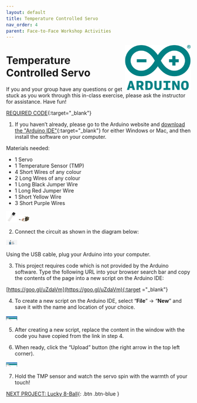 ```yaml
---
layout: default
title: Temperature Controlled Servo
nav_order: 4
parent: Face-to-Face Workshop Activities
---
```

<img src="..\images\arduino-icon.png" alt="arduino icon" style="float:right;width:180px;">

# Temperature Controlled Servo

If you and your group have any questions or get stuck as you work through this in-class exercise, please ask the instructor for assistance.  Have fun!

[REQUIRED CODE](https://goo.gl/uZdaVm){:target="_blank"}

1. If you haven’t already, please go to the Arduino website and [download the "Arduino IDE"](https://www.arduino.cc/en/Main/Software){:target="_blank"} for either Windows or Mac, and then install the software on your computer.

Materials needed:
- 1 Servo
- 1 Temperature Sensor (TMP)
- 4 Short Wires of any colour
- 2 Long Wires of any colour
- 1 Long Black Jumper Wire
- 1 Long Red Jumper Wire
- 1 Short Yellow Wire
- 3 Short Purple Wires

<img src="..\images\in-person_workshops\temp_ctrl_servo\temp_sensor.png" alt="temperature sensor" style="width:30px;">
<img src="..\images\in-person_workshops\temp_ctrl_servo\servo.png" alt="servo" style="width:30px;">

2. Connect the circuit as shown in the diagram below:

<img src="..\images\in-person_workshops\temp_ctrl_servo\breadboard_schematic.png" alt="breadboard" style="width:30px;">

Using the USB cable, plug your Arduino into your computer.

3. This project requires code which is not provided by the Arduino software. Type the following URL into your browser search bar and copy the contents of the page into a new script on the Arduino IDE:

[https://goo.gl/uZdaVm](https://goo.gl/uZdaVm){:target ="_blank"}

4. To create a new script on the Arduino IDE, select “**File**” -> “**New**” and save it with the name and location of your choice.

<img src="..\images\in-person_workshops\temp_ctrl_servo\menus.png" alt="menu navigation" style="width:30px;">

5. After creating a new script, replace the content in the window with the code you have copied from the link in step 4.

6. When ready, click the “Upload” button (the right arrow in the top left corner).

<img src="..\images\in-person_workshops\temp_ctrl_servo\upload.png" alt="upload" style="width:30px;">

7. Hold the TMP sensor and watch the servo spin with the warmth of your touch!

[NEXT PROJECT: Lucky 8-Ball](lucky_8-ball.html){: .btn .btn-blue }
